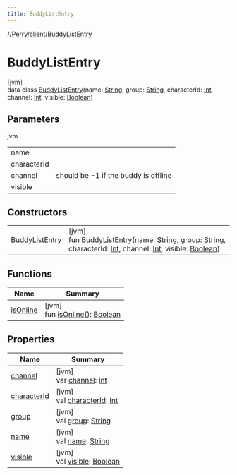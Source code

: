 ```yaml
---
title: BuddyListEntry
---
```

//[Perry](../../../index.html)/[client](../index.html)/[BuddyListEntry](index.html)



# BuddyListEntry



[jvm]\
data class [BuddyListEntry](index.html)(name: [String](https://kotlinlang.org/api/latest/jvm/stdlib/kotlin/-string/index.html), group: [String](https://kotlinlang.org/api/latest/jvm/stdlib/kotlin/-string/index.html), characterId: [Int](https://kotlinlang.org/api/latest/jvm/stdlib/kotlin/-int/index.html), channel: [Int](https://kotlinlang.org/api/latest/jvm/stdlib/kotlin/-int/index.html), visible: [Boolean](https://kotlinlang.org/api/latest/jvm/stdlib/kotlin/-boolean/index.html))



## Parameters


jvm

| | |
|---|---|
| name |  |
| characterId |  |
| channel | should be -1 if the buddy is offline |
| visible |  |



## Constructors


| | |
|---|---|
| [BuddyListEntry](-buddy-list-entry.html) | [jvm]<br>fun [BuddyListEntry](-buddy-list-entry.html)(name: [String](https://kotlinlang.org/api/latest/jvm/stdlib/kotlin/-string/index.html), group: [String](https://kotlinlang.org/api/latest/jvm/stdlib/kotlin/-string/index.html), characterId: [Int](https://kotlinlang.org/api/latest/jvm/stdlib/kotlin/-int/index.html), channel: [Int](https://kotlinlang.org/api/latest/jvm/stdlib/kotlin/-int/index.html), visible: [Boolean](https://kotlinlang.org/api/latest/jvm/stdlib/kotlin/-boolean/index.html)) |


## Functions


| Name | Summary |
|---|---|
| [isOnline](is-online.html) | [jvm]<br>fun [isOnline](is-online.html)(): [Boolean](https://kotlinlang.org/api/latest/jvm/stdlib/kotlin/-boolean/index.html) |


## Properties


| Name | Summary |
|---|---|
| [channel](channel.html) | [jvm]<br>var [channel](channel.html): [Int](https://kotlinlang.org/api/latest/jvm/stdlib/kotlin/-int/index.html) |
| [characterId](character-id.html) | [jvm]<br>val [characterId](character-id.html): [Int](https://kotlinlang.org/api/latest/jvm/stdlib/kotlin/-int/index.html) |
| [group](group.html) | [jvm]<br>val [group](group.html): [String](https://kotlinlang.org/api/latest/jvm/stdlib/kotlin/-string/index.html) |
| [name](name.html) | [jvm]<br>val [name](name.html): [String](https://kotlinlang.org/api/latest/jvm/stdlib/kotlin/-string/index.html) |
| [visible](visible.html) | [jvm]<br>val [visible](visible.html): [Boolean](https://kotlinlang.org/api/latest/jvm/stdlib/kotlin/-boolean/index.html) |

